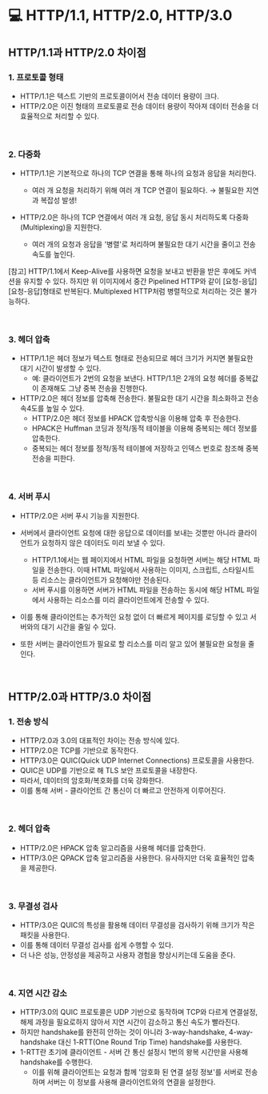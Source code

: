 # 💻 HTTP/1.1, HTTP/2.0, HTTP/3.0

## HTTP/1.1과 HTTP/2.0 차이점

### 1. 프로토콜 형태

- HTTP/1.1은 텍스트 기반의 프로토콜이어서 전송 데이터 용량이 크다.
- HTTP/2.0은 이진 형태의 프로토콜로 전송 데이터 용량이 작아져 데이터 전송을 더 효율적으로 처리할 수 있다.

<br/>

### 2. 다중화

- HTTP/1.1은 기본적으로 하나의 TCP 연결을 통해 하나의 요청과 응답을 처리한다.

  - 여러 개 요청을 처리하기 위해 여러 개 TCP 연결이 필요하다. → 불필요한 지연과 복잡성 발생!

- HTTP/2.0은 하나의 TCP 연결에서 여러 개 요청, 응답 동시 처리하도록 다중화(Multiplexing)을 지원한다.
  - 여러 개의 요청과 응답을 '병렬'로 처리하며 불필요한 대기 시간을 줄이고 전송 속도를 높인다.

[참고]
HTTP/1.1에서 Keep-Alive를 사용하면 요청을 보내고 반환을 받은 후에도 커넥션을 유지할 수 있다. 하지만 위 이미지에서 중간 Pipelined HTTP와 같이 [요청-응답][요청-응답]형태로 반복된다. Multiplexed HTTP처럼 병렬적으로 처리하는 것은 불가능하다.

<br/>

### 3. 헤더 압축

- HTTP/1.1은 헤더 정보가 텍스트 형태로 전송되므로 헤더 크기가 커지면 불필요한 대기 시간이 발생할 수 있다.
  - 예: 클라이언트가 2번의 요청을 보낸다. HTTP/1.1은 2개의 요청 헤더를 중복값이 존재해도 그냥 중복 전송을 진행한다.
- HTTP/2.0은 헤더 정보를 압축해 전송한다. 불필요한 대기 시간을 최소화하고 전송 속4도를 높일 수 있다.
  - HTTP/2.0은 헤더 정보를 HPACK 압축방식을 이용해 압축 후 전송한다.
  - HPACK은 Huffman 코딩과 정적/동적 테이블을 이용해 중복되는 헤더 정보를 압축한다.
  - 중복되는 헤더 정보를 정적/동적 테이블에 저장하고 인덱스 번호로 참조해 중복 전송을 피한다.

<br />

### 4. 서버 푸시

- HTTP/2.0은 서버 푸시 기능을 지원한다.
- 서버에서 클라이언트 요청에 대한 응답으로 데이터를 보내는 것뿐만 아니라 클라이언트가 요청하지 않은 데이터도 미리 보낼 수 있다.

  - HTTP/1.1에서는 웹 페이지에서 HTML 파일을 요청하면 서버는 해당 HTML 파일을 전송한다. 이때 HTML 파일에서 사용하는 이미지, 스크립트, 스타일시트 등 리소스는 클라이언트가 요청해야만 전송된다.
  - 서버 푸시를 이용하면 서버가 HTML 파일을 전송하는 동시에 해당 HTML 파일에서 사용하는 리소스를 미리 클라이언트에게 전송할 수 있다.

- 이를 통해 클라이언트는 추가적인 요청 없이 더 빠르게 페이지를 로딩할 수 있고 서버와의 대기 시간을 줄일 수 있다.
- 또한 서버는 클라이언트가 필요로 할 리소스를 미리 알고 있어 불필요한 요청을 줄인다.

<br/>

## HTTP/2.0과 HTTP/3.0 차이점

### 1. 전송 방식

- HTTP/2.0과 3.0의 대표적인 차이는 전송 방식에 있다.
- HTTP/2.0은 TCP를 기반으로 동작한다.
- HTTP/3.0은 QUIC(Quick UDP Internet Connections) 프로토콜을 사용한다.
- QUIC은 UDP를 기반으로 해 TLS 보안 프로토콜을 내장한다.
- 따라서, 데이터의 암호화/복호화를 더욱 강화한다.
- 이를 통해 서버 - 클라이언트 간 통신이 더 빠르고 안전하게 이루어진다.

<br/>

### 2. 헤더 압축

- HTTP/2.0은 HPACK 압축 알고리즘을 사용해 헤더를 압축한다.
- HTTP/3.0은 QPACK 압축 알고리즘을 사용한다. 유사하지만 더욱 효율적인 압축을 제공한다.

<br/>

### 3. 무결성 검사

- HTTP/3.0은 QUIC의 특성을 활용해 데이터 무결성을 검사하기 위해 크기가 작은 패킷을 사용한다.
- 이를 통해 데이터 무결성 검사를 쉽게 수행할 수 있다.
- 더 나은 성능, 안정성을 제공하고 사용자 경험을 향상시키는데 도움을 준다.

<br/>

### 4. 지연 시간 감소

- HTTP/3.0의 QUIC 프로토콜은 UDP 기반으로 동작하며 TCP와 다르게 연결설정, 해제 과정을 필요로하지 않아서 지연 시간이 감소하고 통신 속도가 빨라진다.
- 하지만 handshake를 완전히 안하는 것이 아니라 3-way-handshake, 4-way-handshake 대신 1-RTT(One Round Trip Time) handshake를 사용한다.
- 1-RTT란 초기에 클라이언트 - 서버 간 통신 설정시 1번의 왕복 시간만을 사용해 handshake를 수행한다.
  - 이를 위해 클라이언트는 요청과 함께 '암호화 된 연결 설정 정보'를 서버로 전송하며 서버는 이 정보를 사용해 클라이언트와의 연결을 설정한다.
